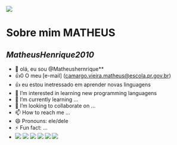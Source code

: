 ![](https://mymodernmet.com/wp/wp-content/uploads/2019/10/nasa-black-hole-visualization-1.gif)
# Sobre mim **MATHEUS**
## *MatheusHenrique2010*
- 👋 olá, eu sou @Matheushernrique**
- :+1:0 O meu [e-mail] (camargo.vieira.matheus@escola.pr.gov.br)
- :+1: eu estou inetressado em aprender novas linguagens
- 👀 I’m interested in learning new programming languagens
- 🌱 I’m currently learning ...
- 💞️ I’m looking to collaborate on ...
- 📫 How to reach me ...
- 😄 Pronouns: ele/dele
- ⚡ Fun fact: ...
- ![](https://img.shields.io/badge/matrix-000000?style=for-the-badge&logo=Matrix&logoColor=white)
![](https://img.shields.io/badge/Bitcoin-000000?style=for-the-badge&logo=bitcoin&logoColor=white)
![](https://img.shields.io/badge/Canva-%2300C4CC.svg?&style=for-the-badge&logo=Canva&logoColor=white)
![](https://img.shields.io/badge/Burger%20King-D62300?style=for-the-badge&logo=Burger%20King&logoColor=white)
![](https://img.shields.io/badge/McDonald's-FBC817?style=for-the-badge&logo=McDonald's&logoColor=white)
![](https://img.shields.io/badge/Microsoft-666666?style=for-the-badge&logo=microsoft&logoColor=white)
![]()
